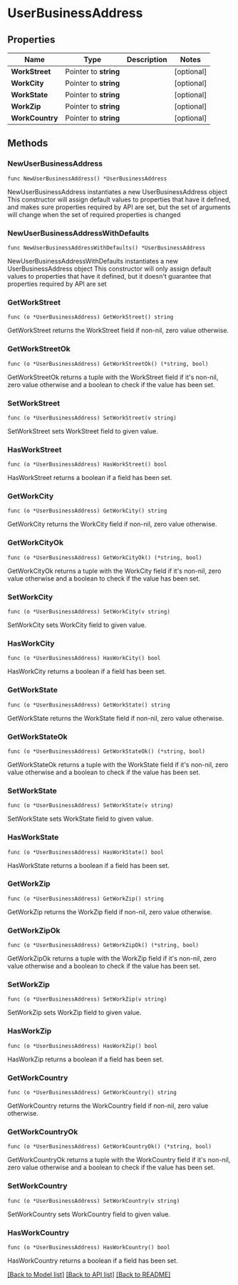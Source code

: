 # UserBusinessAddress

## Properties

Name | Type | Description | Notes
------------ | ------------- | ------------- | -------------
**WorkStreet** | Pointer to **string** |  | [optional] 
**WorkCity** | Pointer to **string** |  | [optional] 
**WorkState** | Pointer to **string** |  | [optional] 
**WorkZip** | Pointer to **string** |  | [optional] 
**WorkCountry** | Pointer to **string** |  | [optional] 

## Methods

### NewUserBusinessAddress

`func NewUserBusinessAddress() *UserBusinessAddress`

NewUserBusinessAddress instantiates a new UserBusinessAddress object
This constructor will assign default values to properties that have it defined,
and makes sure properties required by API are set, but the set of arguments
will change when the set of required properties is changed

### NewUserBusinessAddressWithDefaults

`func NewUserBusinessAddressWithDefaults() *UserBusinessAddress`

NewUserBusinessAddressWithDefaults instantiates a new UserBusinessAddress object
This constructor will only assign default values to properties that have it defined,
but it doesn't guarantee that properties required by API are set

### GetWorkStreet

`func (o *UserBusinessAddress) GetWorkStreet() string`

GetWorkStreet returns the WorkStreet field if non-nil, zero value otherwise.

### GetWorkStreetOk

`func (o *UserBusinessAddress) GetWorkStreetOk() (*string, bool)`

GetWorkStreetOk returns a tuple with the WorkStreet field if it's non-nil, zero value otherwise
and a boolean to check if the value has been set.

### SetWorkStreet

`func (o *UserBusinessAddress) SetWorkStreet(v string)`

SetWorkStreet sets WorkStreet field to given value.

### HasWorkStreet

`func (o *UserBusinessAddress) HasWorkStreet() bool`

HasWorkStreet returns a boolean if a field has been set.

### GetWorkCity

`func (o *UserBusinessAddress) GetWorkCity() string`

GetWorkCity returns the WorkCity field if non-nil, zero value otherwise.

### GetWorkCityOk

`func (o *UserBusinessAddress) GetWorkCityOk() (*string, bool)`

GetWorkCityOk returns a tuple with the WorkCity field if it's non-nil, zero value otherwise
and a boolean to check if the value has been set.

### SetWorkCity

`func (o *UserBusinessAddress) SetWorkCity(v string)`

SetWorkCity sets WorkCity field to given value.

### HasWorkCity

`func (o *UserBusinessAddress) HasWorkCity() bool`

HasWorkCity returns a boolean if a field has been set.

### GetWorkState

`func (o *UserBusinessAddress) GetWorkState() string`

GetWorkState returns the WorkState field if non-nil, zero value otherwise.

### GetWorkStateOk

`func (o *UserBusinessAddress) GetWorkStateOk() (*string, bool)`

GetWorkStateOk returns a tuple with the WorkState field if it's non-nil, zero value otherwise
and a boolean to check if the value has been set.

### SetWorkState

`func (o *UserBusinessAddress) SetWorkState(v string)`

SetWorkState sets WorkState field to given value.

### HasWorkState

`func (o *UserBusinessAddress) HasWorkState() bool`

HasWorkState returns a boolean if a field has been set.

### GetWorkZip

`func (o *UserBusinessAddress) GetWorkZip() string`

GetWorkZip returns the WorkZip field if non-nil, zero value otherwise.

### GetWorkZipOk

`func (o *UserBusinessAddress) GetWorkZipOk() (*string, bool)`

GetWorkZipOk returns a tuple with the WorkZip field if it's non-nil, zero value otherwise
and a boolean to check if the value has been set.

### SetWorkZip

`func (o *UserBusinessAddress) SetWorkZip(v string)`

SetWorkZip sets WorkZip field to given value.

### HasWorkZip

`func (o *UserBusinessAddress) HasWorkZip() bool`

HasWorkZip returns a boolean if a field has been set.

### GetWorkCountry

`func (o *UserBusinessAddress) GetWorkCountry() string`

GetWorkCountry returns the WorkCountry field if non-nil, zero value otherwise.

### GetWorkCountryOk

`func (o *UserBusinessAddress) GetWorkCountryOk() (*string, bool)`

GetWorkCountryOk returns a tuple with the WorkCountry field if it's non-nil, zero value otherwise
and a boolean to check if the value has been set.

### SetWorkCountry

`func (o *UserBusinessAddress) SetWorkCountry(v string)`

SetWorkCountry sets WorkCountry field to given value.

### HasWorkCountry

`func (o *UserBusinessAddress) HasWorkCountry() bool`

HasWorkCountry returns a boolean if a field has been set.


[[Back to Model list]](../README.md#documentation-for-models) [[Back to API list]](../README.md#documentation-for-api-endpoints) [[Back to README]](../README.md)


